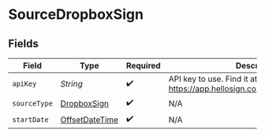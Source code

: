 # SourceDropboxSign


## Fields

| Field                                                                                     | Type                                                                                      | Required                                                                                  | Description                                                                               |
| ----------------------------------------------------------------------------------------- | ----------------------------------------------------------------------------------------- | ----------------------------------------------------------------------------------------- | ----------------------------------------------------------------------------------------- |
| `apiKey`                                                                                  | *String*                                                                                  | :heavy_check_mark:                                                                        | API key to use. Find it at https://app.hellosign.com/home/myAccount#api                   |
| `sourceType`                                                                              | [DropboxSign](../../models/shared/DropboxSign.md)                                         | :heavy_check_mark:                                                                        | N/A                                                                                       |
| `startDate`                                                                               | [OffsetDateTime](https://docs.oracle.com/javase/8/docs/api/java/time/OffsetDateTime.html) | :heavy_check_mark:                                                                        | N/A                                                                                       |